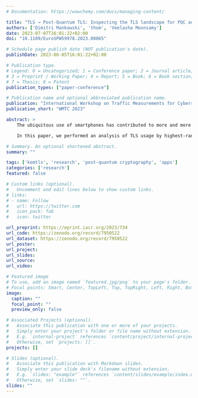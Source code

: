 ```yaml
---
# Documentation: https://wowchemy.com/docs/managing-content/

title: "TLS → Post-Quantum TLS: Inspecting the TLS landscape for PQC adoption on Android"
authors: ['Dimitri Mankowski', 'thom', 'Veelasha Moonsamy']
date: 2023-07-07T16:01:22+02:00
doi: "10.1109/EuroSPW59978.2023.00065"

# Schedule page publish date (NOT publication's date).
publishDate: 2023-06-05T16:01:22+02:00

# Publication type.
# Legend: 0 = Uncategorized; 1 = Conference paper; 2 = Journal article;
# 3 = Preprint / Working Paper; 4 = Report; 5 = Book; 6 = Book section;
# 7 = Thesis; 8 = Patent
publication_types: ["paper-conference"]

# Publication name and optional abbreviated publication name.
publication: "International Workshop on Traffic Measurements for Cybersecurity"
publication_short: "WMTC 2023"

abstract: >
    The ubiquitous use of smartphones has contributed to more and more users conducting their online browsing activities through apps, rather than web browsers. In order to provide a seamless browsing experience to the users, apps rely on a variety of HTTP-based APIs and third-party libraries, and make use of the TLS protocol to secure the underlying communication. With NIST's recent announcement of the first standards for post-quantum algorithms, there is a need to better understand the constraints and requirements of TLS usage by Android apps in order to make an informed decision for migration to the post-quantum world.

    In this paper, we performed an analysis of TLS usage by highest-ranked apps from Google Play Store to assess the resulting overhead for adoption of post-quantum algorithms. Our results show that apps set up large numbers of TLS connections with a median of 94, often to the same hosts. At the same time, many apps make little use of resumption to reduce the overhead of the TLS handshake. This will greatly magnify the impact of the transition to post-quantum cryptography, and we make recommendations for developers, server operators and the mobile operating systems to invest in making more use of these mitigating features or improving their accessibility. Finally, we briefly discuss how alternative proposals for post-quantum TLS handshakes might reduce the overhead.

# Summary. An optional shortened abstract.
summary: ""

tags: ['kemtls', 'research', 'post-quantum cryptography', 'apps']
categories: ['research']
featured: false

# Custom links (optional).
#   Uncomment and edit lines below to show custom links.
# links:
# - name: Follow
#   url: https://twitter.com
#   icon_pack: fab
#   icon: twitter

url_preprint: https://eprint.iacr.org/2023/734
url_code: https://zenodo.org/record/7950522
url_dataset: https://zenodo.org/record/7950522
url_poster:
url_project:
url_slides:
url_source:
url_video:

# Featured image
# To use, add an image named `featured.jpg/png` to your page's folder.
# Focal points: Smart, Center, TopLeft, Top, TopRight, Left, Right, BottomLeft, Bottom, BottomRight.
image:
  caption: ""
  focal_point: ""
  preview_only: false

# Associated Projects (optional).
#   Associate this publication with one or more of your projects.
#   Simply enter your project's folder or file name without extension.
#   E.g. `internal-project` references `content/project/internal-project/index.md`.
#   Otherwise, set `projects: []`.
projects: []

# Slides (optional).
#   Associate this publication with Markdown slides.
#   Simply enter your slide deck's filename without extension.
#   E.g. `slides: "example"` references `content/slides/example/index.md`.
#   Otherwise, set `slides: ""`.
slides: ""
---
```


